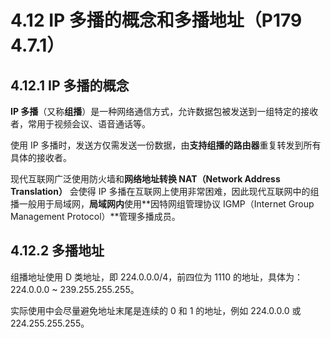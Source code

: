 # 4.12 IP 多播的概念和多播地址（P179 4.7.1）

## 4.12.1 IP 多播的概念

**IP 多播**（又称**组播**）是一种网络通信方式，允许数据包被发送到一组特定的接收者，常用于视频会议、语音通话等。

使用 IP 多播时，发送方仅需发送一份数据，由**支持组播的路由器**重复转发到所有具体的接收者。

现代互联网广泛使用防火墙和**网络地址转换 NAT（Network Address Translation）** 会使得 IP 多播在互联网上使用非常困难，因此现代互联网中的组播一般用于局域网，**局域网内**使用**因特网组管理协议 IGMP（Internet Group Management Protocol）**管理多播成员。

## 4.12.2 多播地址

组播地址使用 D 类地址，即 $224.0.0.0/4$，前四位为 $1110$ 的地址，具体为：$224.0.0.0$ ~ $239.255.255.255$。

实际使用中会尽量避免地址末尾是连续的 0 和 1 的地址，例如 $224.0.0.0$ 或 $224.255.255.255$。